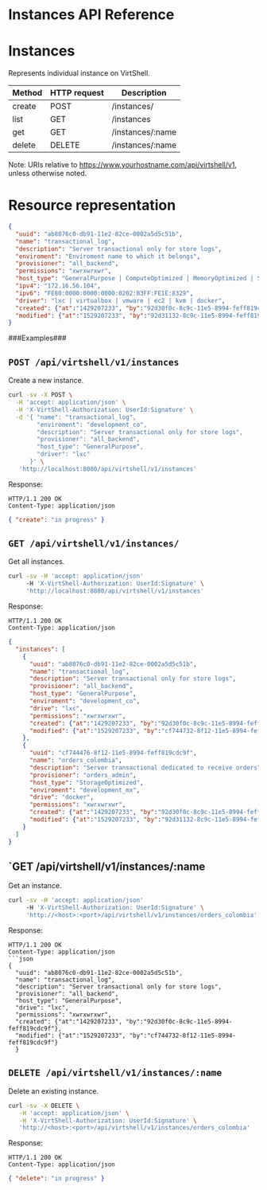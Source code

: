 Instances API Reference
=======================

Instances
=========
Represents individual instance on VirtShell.


| Method | HTTP request | Description |
| --- | --- | ---- |
| create | POST | /instances/ | Creates a new instance within an enviroment. |
| list | GET | /instances | Retrieves the list of instances. |
| get | GET | /instances/:name | Gets one instance by ID. |
| delete | DELETE | /instances/:name | Deletes an existing instance. |

Note:
URIs relative to https://www.yourhostname.com/api/virtshell/v1, unless otherwise noted.

Resource representation
=======================
```json
{
  "uuid": "ab8076c0-db91-11e2-82ce-0002a5d5c51b",
  "name": "transactional_log",
  "description": "Server transactional only for store logs", 
  "enviroment": "Enviroment name to which it belongs",
  "provisioner": "all_backend",
  "permissions": "xwrxwrxwr",
  "host_type": "GeneralPurpose | ComputeOptimized | MemoryOptimized | StorageOptimized",
  "ipv4": "172.16.56.104",
  "ipv6": "FE80:0000:0000:0000:0202:B3FF:FE1E:8329",
  "driver": "lxc | virtualbox | vmware | ec2 | kvm | docker",
  "created": {"at":"1429207233", "by":"92d30f0c-8c9c-11e5-8994-feff819cdc9f"},
  "modified": {"at":"1529207233", "by":"92d31132-8c9c-11e5-8994-feff819cdc9f"}
}
```

###Examples###

`POST /api/virtshell/v1/instances`
--------------------------------------------

Create a new instance.

```sh
curl -sv -X POST \
  -H 'accept: application/json' \
  -H 'X-VirtShell-Authorization: UserId:Signature' \
  -d '{ "name": "transactional_log",
        "enviroment": "development_co", 
        "description": "Server transactional only for store logs", 
        "provisioner": "all_backend",
        "host_type": "GeneralPurpose",
        "driver": "lxc"
      }' \
   'http://localhost:8080/api/virtshell/v1/instances'
```

Response:
```
HTTP/1.1 200 OK
Content-Type: application/json
```
```json
{ "create": "in progress" }
```

`GET /api/virtshell/v1/instances/`
----------------------------------------------

Get all instances.

```sh
curl -sv -H 'accept: application/json' 
     -H 'X-VirtShell-Authorization: UserId:Signature' \ 
     'http://localhost:8080/api/virtshell/v1/instances'
```

Response:
```
HTTP/1.1 200 OK
Content-Type: application/json
```
```json
{
  "instances": [
    {
      "uuid": "ab8076c0-db91-11e2-82ce-0002a5d5c51b",
      "name": "transactional_log",
      "description": "Server transactional only for store logs", 
      "provisioner": "all_backend",
      "host_type": "GeneralPurpose",
      "enviroment": "development_co", 
      "drive": "lxc",
      "permissions": "xwrxwrxwr",
      "created": {"at":"1429207233", "by":"92d30f0c-8c9c-11e5-8994-feff819cdc9f"},
      "modified": {"at":"1529207233", "by":"cf744732-8f12-11e5-8994-feff819cdc9f"}
    },
    { 
      "uuid": "cf744476-8f12-11e5-8994-feff819cdc9f",
      "name": "orders_colombia",
      "description": "Server transactional dedicated to receive orders", 
      "provisioner": "orders_admin",
      "host_type": "StorageOptimized",
      "enviroment": "development_mx",
      "drive": "docker",
      "permissions": "xwrxwrxwr",
      "created": {"at":"1429207233", "by":"92d30f0c-8c9c-11e5-8994-feff819cdc9f"},
      "modified": {"at":"1529207233", "by":"92d31132-8c9c-11e5-8994-feff819cdc9f"}
    }    
  ]
}   
```

`GET /api/virtshell/v1/instances/:name
----------------------------------------------

Get an instance.

```sh
curl -sv -H 'accept: application/json' 
     -H 'X-VirtShell-Authorization: UserId:Signature' \ 
     'http://<host>:<port>/api/virtshell/v1/instances/orders_colombia'
```

Response:

```
HTTP/1.1 200 OK
Content-Type: application/json
```json
{
  "uuid": "ab8076c0-db91-11e2-82ce-0002a5d5c51b",
  "name": "transactional_log",
  "description": "Server transactional only for store logs", 
  "provisioner": "all_backend",
  "host_type": "GeneralPurpose",
  "drive": "lxc",
  "permissions": "xwrxwrxwr",
  "created": {"at":"1429207233", "by":"92d30f0c-8c9c-11e5-8994-feff819cdc9f"},
  "modified": {"at":"1529207233", "by":"cf744732-8f12-11e5-8994-feff819cdc9f"}
  }
```


`DELETE /api/virtshell/v1/instances/:name`
----------------------------------------------

Delete an existing instance.

```sh
curl -sv -X DELETE \
   -H 'accept: application/json' \
   -H 'X-VirtShell-Authorization: UserId:Signature' \
   'http://<host>:<port>/api/virtshell/v1/instances/orders_colombia'
```

Response:
```
HTTP/1.1 200 OK
Content-Type: application/json
```
```json
{ "delete": "in progress" }
```